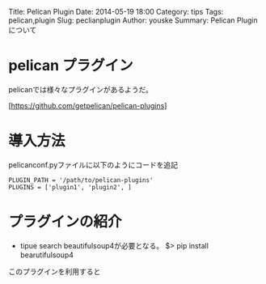 Title: Pelican Plugin
Date: 2014-05-19 18:00
Category: tips
Tags: pelican,plugin
Slug: peclianplugin
Author: youske
Summary: Pelican Pluginについて

# pelican プラグイン
pelicanでは様々なプラグインがあるようだ。

[https://github.com/getpelican/pelican-plugins]

# 導入方法
pelicanconf.pyファイルに以下のようにコードを追記

    PLUGIN_PATH = '/path/to/pelican-plugins'
    PLUGINS = ['plugin1', 'plugin2', ]

# プラグインの紹介
* tipue search
beautifulsoup4が必要となる。
$> pip install bearutifulsoup4

このプラグインを利用すると

